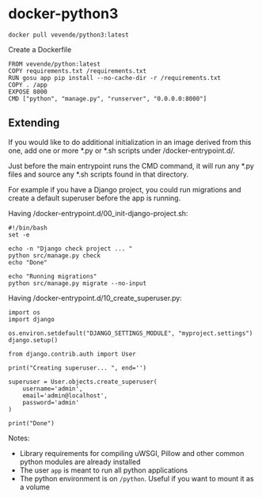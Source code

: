 # docker-python3

	docker pull vevende/python3:latest

Create a Dockerfile

	FROM vevende/python:latest
    COPY requirements.txt /requirements.txt
    RUN gosu app pip install --no-cache-dir -r /requirements.txt
	COPY . /app
    EXPOSE 8000
	CMD ["python", "manage.py", "runserver", "0.0.0.0:8000"]

## Extending

If you would like to do additional initialization in an image derived from this one, add one or more *.py or *.sh scripts under /docker-entrypoint.d/.

Just before the main entrypoint runs the CMD command, it will run any *.py files and source any *.sh scripts found in that directory.

For example if you have a Django project, you could run migrations and create a default superuser before the app is running. 

Having /docker-entrypoint.d/00_init-django-project.sh:

    #!/bin/bash
    set -e

    echo -n "Django check project ... "
    python src/manage.py check
    echo "Done"

    echo "Running migrations"
    python src/manage.py migrate --no-input

Having /docker-entrypoint.d/10_create_superuser.py:

    import os
    import django

    os.environ.setdefault("DJANGO_SETTINGS_MODULE", "myproject.settings")
    django.setup()

    from django.contrib.auth import User

    print("Creating superuser... ", end='')

    superuser = User.objects.create_superuser(
        username='admin',
        email='admin@localhost',
        password='admin'
    )

    print("Done")

Notes:

 - Library requirements for compiling uWSGI, Pillow and other common python
 modules are already installed
 - The user `app` is meant to run all python applications
 - The python environment is on `/python`. Useful if you want to mount it as a volume
